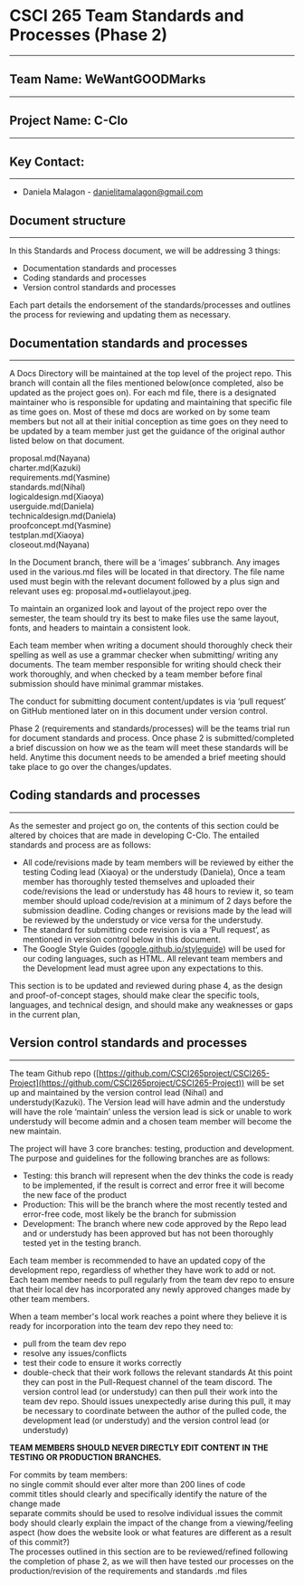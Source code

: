 # CSCI 265 Team Standards and Processes (Phase 2\)

---

## Team Name: WeWantGOODMarks

---

## Project Name: C-Clo

---

## Key Contact:

---

- Daniela Malagon \- [danielitamalagon@gmail.com](mailto:danielitamalagon@gmail.com) 

## Document structure

---

In this Standards and Process document, we will be addressing 3 things:

* Documentation standards and processes   
* Coding standards and processes  
* Version control standards and processes 

Each part details the endorsement of the standards/processes and outlines the process for reviewing and updating them as necessary. 

## Documentation standards and processes

---

A Docs Directory will be maintained at the top level of the project repo.  This branch will contain all the files mentioned below(once completed, also be updated as the project goes on). For each md file, there is a designated maintainer who is responsible for updating and maintaining that specific file as time goes on. Most of these md docs are worked on by some team members but not all at their initial conception as time goes on they need to be updated by a team member just get the guidance of the original author listed below on that document.

proposal.md(Nayana)  
charter.md(Kazuki)  
requirements.md(Yasmine)  
standards.md(Nihal)  
logicaldesign.md(Xiaoya)  
userguide.md(Daniela)  
technicaldesign.md(Daniela)  
proofconcept.md(Yasmine)  
testplan.md(Xiaoya)  
closeout.md(Nayana)

In the Document branch, there will be a ‘images’ subbranch. Any images used in the various.md files will be located in that directory. The file name used must begin with the relevant document followed by a plus sign and relevant uses eg: proposal.md+outlielayout.jpeg.

To maintain an organized look and layout of the project repo over the semester, the team should try its best to make files use the same layout, fonts, and headers to maintain a consistent look.

Each team member when writing a document should thoroughly check their spelling as well as use a grammar checker when submitting/ writing any documents. The team member responsible for writing should check their work thoroughly, and when checked by a team member before final submission should have minimal grammar mistakes.

The conduct for submitting document content/updates is via ‘pull request’ on GitHub mentioned later on in this document under version control.

Phase 2 (requirements and standards/processes) will be the teams trial run for document standards and process.  Once phase 2 is submitted/completed a brief discussion on how we as the team will meet these standards will be held. Anytime this document needs to be amended a brief meeting should take place to go over the changes/updates.

## Coding standards and processes

---

As the semester and project go on, the contents of this section could be altered by choices that are made in developing C-Clo. The entailed standards and process are as follows:

* All code/revisions made by team members will be reviewed by either the testing Coding lead (Xiaoya) or the understudy (Daniela), Once a team member has thoroughly tested themselves and uploaded their code/revisions the lead or understudy has 48 hours to review it, so team member should upload code/revision at a minimum of 2 days before the submission deadline. Coding changes or revisions made by the lead will be reviewed by the understudy or vice versa for the understudy.  
* The standard for submitting code revision is via a ‘Pull request’, as mentioned in version control below in this document.  
* The Google Style Guides ([google.github.io/styleguide](http://google.github.io/styleguide)) will be used for our coding languages, such as HTML. All relevant team members and the Development lead must agree upon any expectations to this.

This section is to be updated and reviewed during phase 4, as the design and proof-of-concept stages, should make clear the specific tools, languages, and technical design, and should make any weaknesses or gaps in the current plan,

## Version control standards and processes

---

The team Github repo ([https://github.com/CSCI265project/CSCI265-Project](https://github.com/CSCI265project/CSCI265-Project)) will be set up and maintained by the version control lead (Nihal) and understudy(Kazuki). The Version lead will have admin and the understudy will have the role ‘maintain’ unless the version lead is sick or unable to work understudy will become admin and a chosen team member will become the new maintain.

The project will have 3 core branches: testing, production and development. The purpose and guidelines for the following branches are as follows:

* Testing: this branch will represent when the dev thinks the code is ready to be implemented, if the result is correct and error free it will become the new face of the product  
* Production:  This will be the branch where the most recently tested and error-free code, most likely be the branch for submission   
* Development: The branch where new code approved by the Repo lead and or understudy has been approved but has not been thoroughly tested yet in the testing branch.

Each team member is recommended to have an updated copy of the development repo, regardless of whether they have work to add or not. Each team member needs to pull regularly from the team dev repo to ensure that their local dev has incorporated any newly approved changes made by other team members.

When a team member's local work reaches a point where they believe it is ready for incorporation into the team dev repo they need to: 

- pull from the team dev repo  
- resolve any issues/conflicts  
- test their code to ensure it works correctly  
- double-check that their work follows the relevant standards At this point they can post in the Pull-Request channel of the team discord. The version control lead (or understudy) can then pull their work into the team dev repo. Should issues unexpectedly arise during this pull, it may be necessary to coordinate between the author of the pulled code, the development lead (or understudy) and the version control lead (or understudy)

**TEAM MEMBERS SHOULD NEVER DIRECTLY EDIT CONTENT IN THE TESTING OR PRODUCTION BRANCHES.**

For commits by team members:  
no single commit should ever alter more than 200 lines of code  
commit titles should clearly and specifically identify the nature of the change made  
separate commits should be used to resolve individual issues the commit body should clearly explain the impact of the change from a viewing/feeling aspect (how does the website look or what features are different as a result of this commit?)  
The processes outlined in this section are to be reviewed/refined following the completion of phase 2, as we will then have tested our processes on the production/revision of the requirements and standards .md files